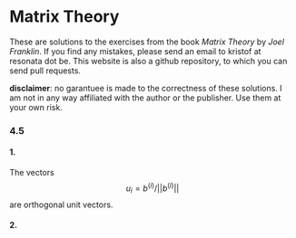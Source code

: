 # Matrix Theory

These are solutions to the exercises from the book _Matrix Theory_ by
_Joel Franklin_.  If you find any mistakes, please send an email to
kristof at resonata dot be.  This website is also a github repository,
to which you can send pull requests.

**disclaimer**: no garantuee is made to the correctness of these
  solutions.  I am not in any way affiliated with the author or the
  publisher. Use them at your own risk.

### 4.5
#### 1.

The vectors $$u_i = b^(i)/||b^(i)||$$ are orthogonal unit vectors.

#### 2.
